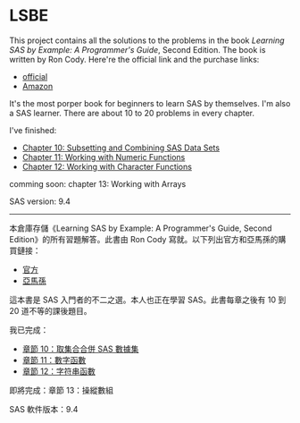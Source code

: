 # LSBE

This project contains all the solutions to the problems in the book *Learning SAS by Example: A Programmer's Guide*, Second Edition. The book is written by Ron Cody. Here're the official link and the purchase links:
- [official](https://www.sas.com/store/books/categories/getting-started/learning-sas-by-example-a-programmer-s-guide-second-edition/prodBK_71442_en.html)
- [Amazon](https://www.amazon.com/Learning-SAS-Example-Programmers-Guide/dp/1599941651/)

It's the most porper book for beginners to learn SAS by themselves. I'm also a SAS learner. 
There are about 10 to 20 problems in every chapter. 

I've finished:
- [Chapter 10: Subsetting and Combining SAS Data Sets](https://github.com/xzywisdili/lsbe/tree/master/chap10) 
- [Chapter 11: Working with Numeric Functions](https://github.com/xzywisdili/lsbe/tree/master/chap11)
- [Chapter 12: Working with Character Functions](https://github.com/xzywisdili/lsbe/tree/master/chap12)

comming soon: chapter 13: Working with Arrays

SAS version: 9.4

---

本倉庫存儲《Learning SAS by Example: A Programmer's Guide, Second Edition》的所有習題解答。此書由 Ron Cody 寫就。以下列出官方和亞馬孫的購買鏈接：
- [官方](https://www.sas.com/store/books/categories/getting-started/learning-sas-by-example-a-programmer-s-guide-second-edition/prodBK_71442_en.html)
- [亞馬孫](https://www.amazon.com/Learning-SAS-Example-Programmers-Guide/dp/1599941651/)

這本書是 SAS 入門者的不二之選。本人也正在學習 SAS。此書每章之後有 10 到 20 道不等的課後題目。

我已完成：
- [章節 10：取集合合併 SAS 數據集](https://github.com/xzywisdili/lsbe/tree/master/chap10) 
- [章節 11：數字函數](https://github.com/xzywisdili/lsbe/tree/master/chap11)
- [章節 12：字符串函數](https://github.com/xzywisdili/lsbe/tree/master/chap12)

即將完成：章節 13：操縱數組

SAS 軟件版本：9.4
